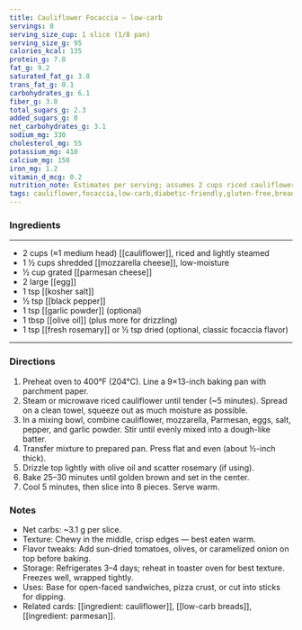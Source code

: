 ```yaml
---
title: Cauliflower Focaccia — low-carb
servings: 8
serving_size_cup: 1 slice (1/8 pan)
serving_size_g: 95
calories_kcal: 135
protein_g: 7.8
fat_g: 9.2
saturated_fat_g: 3.8
trans_fat_g: 0.1
carbohydrates_g: 6.1
fiber_g: 3.0
total_sugars_g: 2.3
added_sugars_g: 0
net_carbohydrates_g: 3.1
sodium_mg: 330
cholesterol_mg: 55
potassium_mg: 410
calcium_mg: 150
iron_mg: 1.2
vitamin_d_mcg: 0.2
nutrition_note: Estimates per serving; assumes 2 cups riced cauliflower, mozzarella, Parmesan, and olive oil topping.
tags: cauliflower,focaccia,low-carb,diabetic-friendly,gluten-free,bread,side
---
```


### Ingredients
---
- 2 cups (≈1 medium head) [[cauliflower]], riced and lightly steamed
- 1 ½ cups shredded [[mozzarella cheese]], low-moisture
- ½ cup grated [[parmesan cheese]]
- 2 large [[egg]]
- 1 tsp [[kosher salt]]
- ½ tsp [[black pepper]]
- 1 tsp [[garlic powder]] (optional)
- 1 tbsp [[olive oil]] (plus more for drizzling)
- 1 tsp [[fresh rosemary]] or ½ tsp dried (optional, classic focaccia flavor)
---

### Directions
1. Preheat oven to 400°F (204°C). Line a 9×13-inch baking pan with parchment paper.  
2. Steam or microwave riced cauliflower until tender (~5 minutes). Spread on a clean towel, squeeze out as much moisture as possible.  
3. In a mixing bowl, combine cauliflower, mozzarella, Parmesan, eggs, salt, pepper, and garlic powder. Stir until evenly mixed into a dough-like batter.  
4. Transfer mixture to prepared pan. Press flat and even (about ½-inch thick).  
5. Drizzle top lightly with olive oil and scatter rosemary (if using).  
6. Bake 25–30 minutes until golden brown and set in the center.  
7. Cool 5 minutes, then slice into 8 pieces. Serve warm.  

### Notes
- Net carbs: ~3.1 g per slice.  
- Texture: Chewy in the middle, crisp edges — best eaten warm.  
- Flavor tweaks: Add sun-dried tomatoes, olives, or caramelized onion on top before baking.  
- Storage: Refrigerates 3–4 days; reheat in toaster oven for best texture. Freezes well, wrapped tightly.  
- Uses: Base for open-faced sandwiches, pizza crust, or cut into sticks for dipping.  
- Related cards: [[ingredient: cauliflower]], [[low-carb breads]], [[ingredient: parmesan]]. 